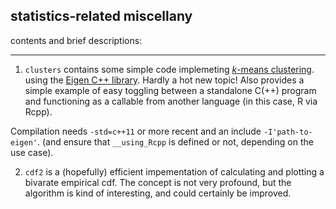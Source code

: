 ## statistics-related miscellany

contents and brief descriptions:

***

1. `clusters` contains some simple code implemeting [_k_-means clustering](https://en.wikipedia.org/wiki/K-means_clustering). using the [Eigen C++ library](http://eigen.tuxfamily.org/index.php). Hardly a hot new topic! Also provides a simple example of easy toggling between a standalone C(++) program and functioning as a callable from another language (in this case, R via Rcpp).

Compilation needs `-std=c++11` or more recent and an include `-I'path-to-eigen'`. (and ensure that `__using_Rcpp` is defined or not, depending on the use case).

2. `cdf2` is a (hopefully) efficient impementation of calculating and plotting a bivarate empirical cdf. The concept is not very profound, but the algorithm is kind of interesting, and could certainly be improved.


